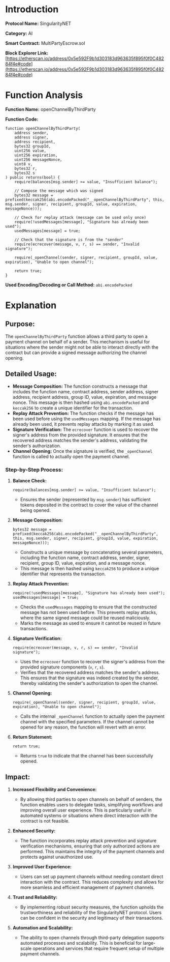 # Introduction

**Protocol Name:** SingularityNET

**Category:** AI

**Smart Contract:** MultiPartyEscrow.sol

**Block Explorer Link:** [https://etherscan.io/address/0x5e592F9b1d303183d963635f895f0f0C48284f4e#code](https://etherscan.io/address/0x5e592F9b1d303183d963635f895f0f0C48284f4e#code)

# Function Analysis

**Function Name:** openChannelByThirdParty

**Function Code:**
```solidity
function openChannelByThirdParty(
    address sender,
    address signer,
    address recipient,
    bytes32 groupId,
    uint256 value,
    uint256 expiration,
    uint256 messageNonce,
    uint8 v,
    bytes32 r,
    bytes32 s
) public returns(bool) {
    require(balances[msg.sender] >= value, "Insufficient balance");

    // Compose the message which was signed
    bytes32 message = prefixed(keccak256(abi.encodePacked("__openChannelByThirdParty", this, msg.sender, signer, recipient, groupId, value, expiration, messageNonce)));
    
    // Check for replay attack (message can be used only once)
    require(!usedMessages[message], "Signature has already been used");
    usedMessages[message] = true;

    // Check that the signature is from the "sender"
    require(ecrecover(message, v, r, s) == sender, "Invalid signature");

    require(_openChannel(sender, signer, recipient, groupId, value, expiration), "Unable to open channel");
    
    return true;
}
```

**Used Encoding/Decoding or Call Method:** `abi.encodePacked`

# Explanation

## **Purpose:**
The `openChannelByThirdParty` function allows a third party to open a payment channel on behalf of a sender. This mechanism is useful for situations where the sender might not be able to interact directly with the contract but can provide a signed message authorizing the channel opening.

## **Detailed Usage:**
- **Message Composition:** The function constructs a message that includes the function name, contract address, sender address, signer address, recipient address, group ID, value, expiration, and message nonce. This message is then hashed using `abi.encodePacked` and `keccak256` to create a unique identifier for the transaction.
- **Replay Attack Prevention:** The function checks if the message has been used before using the `usedMessages` mapping. If the message has already been used, it prevents replay attacks by marking it as used.
- **Signature Verification:** The `ecrecover` function is used to recover the signer's address from the provided signature. It ensures that the recovered address matches the sender's address, validating the sender's authorization.
- **Channel Opening:** Once the signature is verified, the `_openChannel` function is called to actually open the payment channel.

### **Step-by-Step Process:**

1. **Balance Check:**
   ```solidity
   require(balances[msg.sender] >= value, "Insufficient balance");
   ```
   - Ensures the sender (represented by `msg.sender`) has sufficient tokens deposited in the contract to cover the value of the channel being opened.

2. **Message Composition:**
   ```solidity
   bytes32 message = prefixed(keccak256(abi.encodePacked("__openChannelByThirdParty", this, msg.sender, signer, recipient, groupId, value, expiration, messageNonce)));
   ```
   - Constructs a unique message by concatenating several parameters, including the function name, contract address, sender, signer, recipient, group ID, value, expiration, and a message nonce.
   - This message is then hashed using `keccak256` to produce a unique identifier that represents the transaction.

3. **Replay Attack Prevention:**
   ```solidity
   require(!usedMessages[message], "Signature has already been used");
   usedMessages[message] = true;
   ```
   - Checks the `usedMessages` mapping to ensure that the constructed message has not been used before. This prevents replay attacks, where the same signed message could be reused maliciously.
   - Marks the message as used to ensure it cannot be reused in future transactions.

4. **Signature Verification:**
   ```solidity
   require(ecrecover(message, v, r, s) == sender, "Invalid signature");
   ```
   - Uses the `ecrecover` function to recover the signer's address from the provided signature components (`v`, `r`, `s`).
   - Verifies that the recovered address matches the sender's address. This ensures that the signature was indeed created by the sender, thereby validating the sender's authorization to open the channel.

5. **Channel Opening:**
   ```solidity
   require(_openChannel(sender, signer, recipient, groupId, value, expiration), "Unable to open channel");
   ```
   - Calls the internal `_openChannel` function to actually open the payment channel with the specified parameters. If the channel cannot be opened for any reason, the function will revert with an error.

6. **Return Statement:**
   ```solidity
   return true;
   ```
   - Returns `true` to indicate that the channel has been successfully opened.

## **Impact:**

1. **Increased Flexibility and Convenience:**
   - By allowing third parties to open channels on behalf of senders, the function enables users to delegate tasks, simplifying workflows and improving overall user experience. This is particularly useful in automated systems or situations where direct interaction with the contract is not feasible.

2. **Enhanced Security:**
   - The function incorporates replay attack prevention and signature verification mechanisms, ensuring that only authorized actions are performed. This maintains the integrity of the payment channels and protects against unauthorized use.

3. **Improved User Experience:**
   - Users can set up payment channels without needing constant direct interaction with the contract. This reduces complexity and allows for more seamless and efficient management of payment channels.

4. **Trust and Reliability:**
   - By implementing robust security measures, the function upholds the trustworthiness and reliability of the SingularityNET protocol. Users can be confident in the security and legitimacy of their transactions.

5. **Automation and Scalability:**
   - The ability to open channels through third-party delegation supports automated processes and scalability. This is beneficial for large-scale operations and services that require frequent setup of multiple payment channels.
